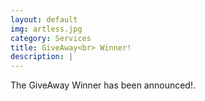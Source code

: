 ```yaml
---
layout: default
img: artless.jpg
category: Services
title: GiveAway<br> Winner!
description: |
---
```

The GiveAway Winner has been announced!.

